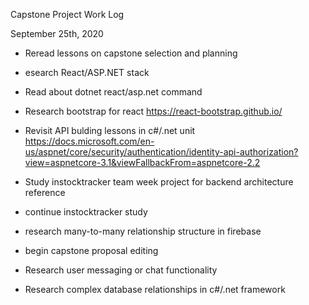 Capstone Project Work Log

September 25th, 2020

* Reread lessons on capstone selection and planning

* esearch React/ASP.NET stack

* Read about dotnet react/asp.net command  

* Research bootstrap for react
https://react-bootstrap.github.io/

* Revisit API bulding lessons in c#/.net unit
https://docs.microsoft.com/en-us/aspnet/core/security/authentication/identity-api-authorization?view=aspnetcore-3.1&viewFallbackFrom=aspnetcore-2.2

* Study instocktracker team week project for backend architecture reference

* continue instocktracker study

* research many-to-many relationship structure in firebase

* begin capstone proposal editing

* Research user messaging or chat functionality

* Research complex database relationships in c#/.net framework